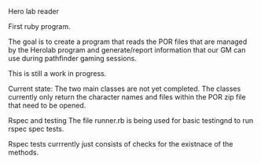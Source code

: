 Hero lab reader

First ruby program. 

The goal is to create a program that reads the POR files that are managed by the Herolab program and generate/report information that our GM can use during pathfinder gaming sessions.

This is still a work in progress. 

Current state:
The two main classes are not yet completed. The classes currently only return the character names and files within the POR zip file that need to be opened.

Rspec and testing
The file runner.rb is being used for basic testingnd to run rspec spec tests.

Rspec tests currrently just consists of checks for the existnace of the methods.
